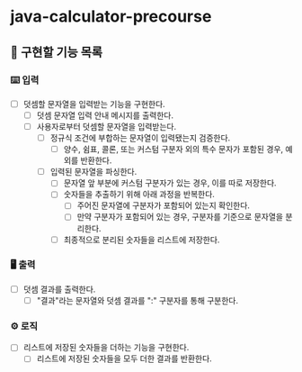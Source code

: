 # java-calculator-precourse

## 🚀 구현할 기능 목록 

### ⌨️ 입력

- [ ] 덧셈할 문자열을 입력받는 기능을 구현한다.
  - [ ] 덧셈 문자열 입력 안내 메시지를 출력한다.
  - [ ] 사용자로부터 덧셈할 문자열을 입력받는다.
    - [ ] 정규식 조건에 부합하는 문자열이 입력됐는지 검증한다.
      - [ ] 양수, 쉼표, 콜론, 또는 커스텀 구분자 외의 특수 문자가 포함된 경우, 예외를 반환한다.
    - [ ] 입력된 문자열을 파싱한다.
      - [ ] 문자열 앞 부분에 커스텀 구분자가 있는 경우, 이를 따로 저장한다.
      - [ ] 숫자들을 추출하기 위해 아래 과정을 반복한다.
        - [ ] 주어진 문자열에 구분자가 포함되어 있는지 확인한다.
        - [ ] 만약 구분자가 포함되어 있는 경우, 구분자를 기준으로 문자열을 분리한다.
      - [ ] 최종적으로 분리된 숫자들을 리스트에 저장한다.

### 🖥 출력

- [ ] 덧셈 결과를 출력한다.
  - [ ] "결과"라는 문자열와 덧셈 결과를 ":" 구분자를 통해 구분한다.

### ⚙️ 로직

- [ ] 리스트에 저장된 숫자들을 더하는 기능을 구현한다.
  - [ ] 리스트에 저장된 숫자들을 모두 더한 결과를 반환한다.